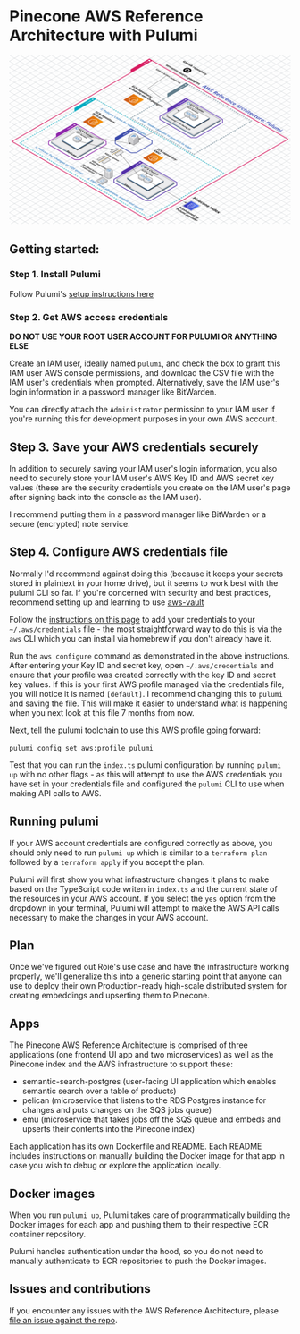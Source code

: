 # Pinecone AWS Reference Architecture with Pulumi

![Pinecone AWS Reference Architecture](./docs/aws-ref-arch-pulumi.png)

## Getting started: 

### Step 1. Install Pulumi 

Follow Pulumi's [setup instructions here](https://www.pulumi.com/docs/install/)

### Step 2. Get AWS access credentials

**DO NOT USE YOUR ROOT USER ACCOUNT FOR PULUMI OR ANYTHING ELSE**

Create an IAM user, ideally named `pulumi`, and check the box to grant this IAM user AWS console permissions, and download the CSV file with the IAM user's credentials 
when prompted. Alternatively, save the IAM user's login information in a password manager like BitWarden.

You can directly attach the `Administrator` permission to your IAM user if you're running this for development purposes in your own AWS account.

## Step 3. Save your AWS credentials securely 

In addition to securely saving your IAM user's login information, you also need to securely store your IAM user's AWS Key ID and AWS secret key values 
(these are the security credentials you create on the IAM user's page after signing back into the console as the IAM user).

I recommend putting them in a password manager like BitWarden or a secure (encrypted) note service. 

## Step 4. Configure AWS credentials file

Normally I'd recommend against doing this (because it keeps your secrets stored in plaintext in your home drive), but it seems to work 
best with the pulumi CLI so far. If you're concerned with security and best practices, recommend setting up and learning to use [aws-vault](https://github.com/99designs/aws-vault)

Follow the [instructions on this page](https://www.pulumi.com/registry/packages/aws/installation-configuration/) to add your credentials
to your `~/.aws/credentials` file - the most straightforward way to do this is via the `aws` CLI which you can install via homebrew if you 
don't already have it.

Run the `aws configure` command as demonstrated in the above instructions. After entering your Key ID and secret key, open `~/.aws/credentials`
and ensure that your profile was created correctly with the key ID and secret key values. If this is your first AWS profile managed via the 
credentials file, you will notice it is named `[default]`. I recommend changing this to `pulumi` and saving the file. This will make it easier
to understand what is happening when you next look at this file 7 months from now. 

Next, tell the pulumi toolchain to use this AWS profile going forward: 

`pulumi config set aws:profile pulumi`

Test that you can run the `index.ts` pulumi configuration by running `pulumi up` with no other flags - as this will attempt to use the AWS 
credentials you have set in your credentials file and configured the `pulumi` CLI to use when making API calls to AWS.

## Running pulumi 

If your AWS account credentials are configured correctly as above, you should only need to run `pulumi up` which is similar to a `terraform plan`
followed by a `terraform apply` if you accept the plan. 

Pulumi will first show you what infrastructure changes it plans to make based on the TypeScript code writen in `index.ts` and the current state of
the resources in your AWS account. If you select the `yes` option from the dropdown in your terminal, Pulumi will attempt to make the AWS API calls
necessary to make the changes in your AWS account.

## Plan 

Once we've figured out Roie's use case and have the infrastructure working properly, we'll generalize this into a generic starting point 
that anyone can use to deploy their own Production-ready high-scale distributed system for creating embeddings and upserting them to Pinecone.

## Apps

The Pinecone AWS Reference Architecture is comprised of three applications (one frontend UI app and two microservices) as well as the Pinecone index 
and the AWS infrastructure to support these: 

- semantic-search-postgres (user-facing UI application which enables semantic search over a table of products)
- pelican (microservice that listens to the RDS Postgres instance for changes and puts changes on the SQS jobs queue)
- emu (microservice that takes jobs off the SQS queue and embeds and upserts their contents into the Pinecone index)

Each application has its own Dockerfile and README. Each README includes instructions on manually building the Docker image for that app in case 
you wish to debug or explore the application locally.

## Docker images 

When you run `pulumi up`, Pulumi takes care of programmatically building the Docker images for each app and pushing them to their respective ECR container repository. 

Pulumi handles authentication under the hood, so you do not need to manually authenticate to ECR repositories to push the Docker images.


## Issues and contributions

If you encounter any issues with the AWS Reference Architecture, please [file an issue against the repo](https://github.com/pinecone-io/ref-arch-init/issues/new).
